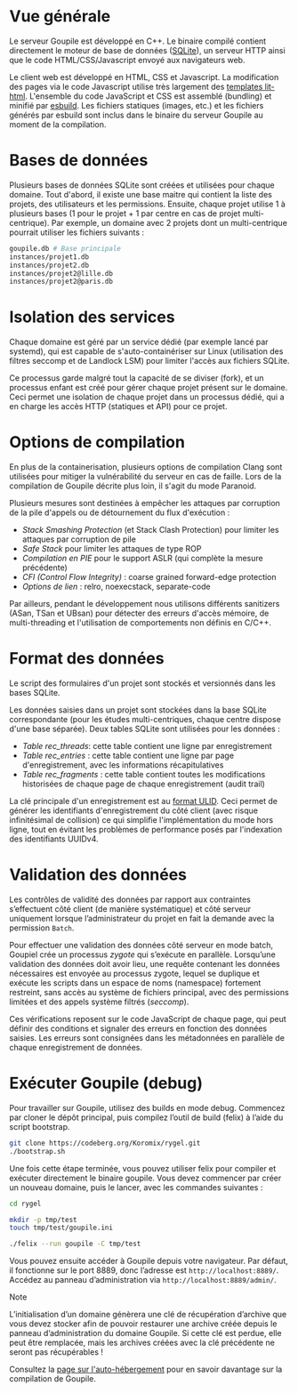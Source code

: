 # Vue générale

Le serveur Goupile est développé en C++. Le binaire compilé contient directement le moteur de base de données ([SQLite](https://sqlite.org/)), un serveur HTTP ainsi que le code HTML/CSS/Javascript envoyé aux navigateurs web.

Le client web est développé en HTML, CSS et Javascript. La modification des pages via le code Javascript utilise très largement des [templates lit-html](https://lit.dev/docs/templates/overview/). L'ensemble du code JavaScript et CSS est assemblé (bundling) et minifié par [esbuild](https://esbuild.github.io/). Les fichiers statiques (images, etc.) et les fichiers générés par esbuild sont inclus dans le binaire du serveur Goupile au moment de la compilation.

# Bases de données

Plusieurs bases de données SQLite sont créées et utilisées pour chaque domaine. Tout d'abord, il existe une base maitre qui contient la liste des projets, des utilisateurs et les permissions. Ensuite, chaque projet utilise 1 à plusieurs bases (1 pour le projet + 1 par centre en cas de projet multi-centrique). Par exemple, un domaine avec 2 projets dont un multi-centrique pourrait utiliser les fichiers suivants :

```sh
goupile.db # Base principale
instances/projet1.db
instances/projet2.db
instances/projet2@lille.db
instances/projet2@paris.db
```

# Isolation des services

Chaque domaine est géré par un service dédié (par exemple lancé par systemd), qui est capable de s'auto-containériser sur Linux (utilisation des filtres seccomp et de Landlock LSM) pour limiter l'accès aux fichiers SQLite.

Ce processus garde malgré tout la capacité de se diviser (fork), et un processus enfant est créé pour gérer chaque projet présent sur le domaine. Ceci permet une isolation de chaque projet dans un processus dédié, qui a en charge les accès HTTP (statiques et API) pour ce projet.

# Options de compilation

En plus de la containerisation, plusieurs options de compilation Clang sont utilisées pour mitiger la vulnérabilité du serveur en cas de faille. Lors de la compilation de Goupile décrite plus loin, il s'agit du mode Paranoid.

Plusieurs mesures sont destinées à empêcher les attaques par corruption de la pile d'appels ou de détournement du flux d'exécution :

- *Stack Smashing Protection* (et Stack Clash Protection) pour limiter les attaques par corruption de pile
- *Safe Stack* pour limiter les attaques de type ROP
- *Compilation en PIE* pour le support ASLR (qui complète la mesure précédente)
- *CFI (Control Flow Integrity)* : coarse grained forward-edge protection
- *Options de lien* : relro, noexecstack, separate-code

Par ailleurs, pendant le développement nous utilisons différents sanitizers (ASan, TSan et UBsan) pour détecter des erreurs d'accès mémoire, de multi-threading et l'utilisation de comportements non définis en C/C++.

# Format des données

Le script des formulaires d'un projet sont stockés et versionnés dans les bases SQLite.

Les données saisies dans un projet sont stockées dans la base SQLite correspondante (pour les études multi-centriques, chaque centre dispose d'une base séparée). Deux tables SQLite sont utilisées pour les données :

- *Table rec_threads*: cette table contient une ligne par enregistrement
- *Table rec_entries* : cette table contient une ligne par page d'enregistrement, avec les informations récapitulatives
- *Table rec_fragments* : cette table contient toutes les modifications historisées de chaque page de chaque enregistrement (audit trail)

La clé principale d'un enregistrement est au [format ULID](https://github.com/ulid/spec). Ceci permet de générer les identifiants d'enregistrement du côté client (avec risque infinitésimal de collision) ce qui simplifie l'implémentation du mode hors ligne, tout en évitant les problèmes de performance posés par l'indexation des identifiants UUIDv4.

# Validation des données

Les contrôles de validité des données par rapport aux contraintes s’effectuent côté client (de manière systématique) et côté serveur uniquement lorsque l’administrateur du projet en fait la demande avec la permission `Batch`.

Pour effectuer une validation des données côté serveur en mode batch, Goupiel crée un processus *zygote* qui s’exécute en parallèle. Lorsqu’une validation des données doit avoir lieu, une requête contenant les données nécessaires est envoyée au processus zygote, lequel se duplique et exécute les scripts dans un espace de noms (namespace) fortement restreint, sans accès au système de fichiers principal, avec des permissions limitées et des appels système filtrés (*seccomp*).

Ces vérifications reposent sur le code JavaScript de chaque page, qui peut définir des conditions et signaler des erreurs en fonction des données saisies. Les erreurs sont consignées dans les métadonnées en parallèle de chaque enregistrement de données.

# Exécuter Goupile (debug)

Pour travailler sur Goupile, utilisez des builds en mode debug. Commencez par cloner le dépôt principal, puis compilez l’outil de build (felix) à l’aide du script bootstrap.

```sh
git clone https://codeberg.org/Koromix/rygel.git
./bootstrap.sh
```

Une fois cette étape terminée, vous pouvez utiliser felix pour compiler et exécuter directement le binaire goupile. Vous devez commencer par créer un nouveau domaine, puis le lancer, avec les commandes suivantes :

```sh
cd rygel

mkdir -p tmp/test
touch tmp/test/goupile.ini

./felix --run goupile -C tmp/test
```

Vous pouvez ensuite accéder à Goupile depuis votre navigateur. Par défaut, il fonctionne sur le port 8889, donc l’adresse est `http://localhost:8889/`. Accédez au panneau d’administration via `http://localhost:8889/admin/`.

> [!NOTE]
> L’initialisation d’un domaine génèrera une clé de récupération d’archive que vous devez stocker afin de pouvoir restaurer une archive créée depuis le panneau d’administration du domaine Goupile. Si cette clé est perdue, elle peut être remplacée, mais les archives créées avec la clé précédente ne seront pas récupérables !

Consultez la [page sur l'auto-hébergement](diy#compilation) pour en savoir davantage sur la compilation de Goupile.
